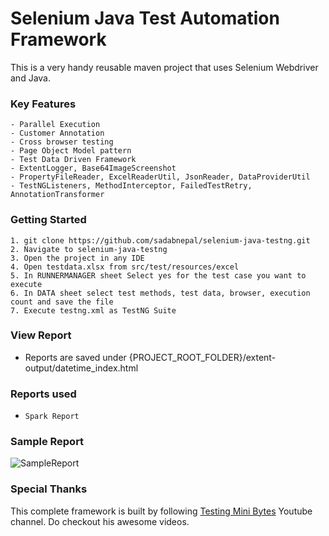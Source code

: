 # Selenium Java Test Automation Framework
This is a very handy reusable maven project that uses Selenium Webdriver and Java.

### Key Features
	- Parallel Execution
	- Customer Annotation
	- Cross browser testing
	- Page Object Model pattern
	- Test Data Driven Framework
	- ExtentLogger, Base64ImageScreenshot
	- PropertyFileReader, ExcelReaderUtil, JsonReader, DataProviderUtil
	- TestNGListeners, MethodInterceptor, FailedTestRetry, AnnotationTransformer

### Getting Started
```
1. git clone https://github.com/sadabnepal/selenium-java-testng.git
2. Navigate to selenium-java-testng
3. Open the project in any IDE 
4. Open testdata.xlsx from src/test/resources/excel
5. In RUNNERMANAGER sheet Select yes for the test case you want to execute
6. In DATA sheet select test methods, test data, browser, execution count and save the file
7. Execute testng.xml as TestNG Suite
```

### View Report
- Reports are saved under {PROJECT_ROOT_FOLDER}/extent-output/datetime_index.html

### Reports used
- `Spark Report`
	
### Sample Report
![SampleReport](https://user-images.githubusercontent.com/65847528/105609364-d437b980-5dce-11eb-94be-ab5192791150.PNG)

### Special Thanks
This complete framework is built by following [Testing Mini Bytes](https://www.youtube.com/playlist?list=PL9ok7C7Yn9A_JZFMrhrgEwfqQGiuyvSkB) Youtube channel. Do checkout his awesome videos.
